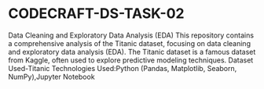 # CODECRAFT-DS-TASK-02
Data Cleaning and Exploratory Data Analysis (EDA)
This repository contains a comprehensive analysis of the Titanic dataset, focusing on data cleaning and exploratory data analysis (EDA). The Titanic dataset is a famous dataset from Kaggle, often used to explore predictive modeling techniques.
Dataset Used-Titanic
Technologies Used:Python (Pandas, Matplotlib, Seaborn, NumPy),Jupyter Notebook
